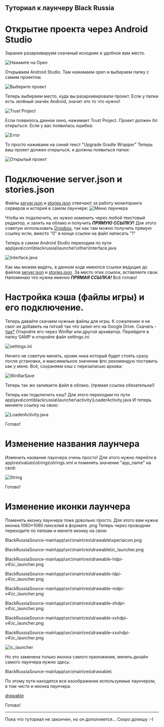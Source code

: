 ## Туториал к лаунчеру Black Russia
# Открытие проекта через Android Studio
Заранее разархивируем скачаный исходник в удобное вам место. 

![Нажмите на Open](https://cdn.discordapp.com/attachments/862764491624022037/1225885757961404416/image.jpg?ex=6622c214&is=66104d14&hm=0e33392380173a296c6149d74b6d3ffcf0db8c15f7b491b31ee6e1bcc39b0033&)

Открываем Android Studio. Там нажимаем open и выбираем папку с самим проектом.

![Выберите проект](https://cdn.discordapp.com/attachments/862764491624022037/1225886225668247682/image_1.jpg?ex=6622c284&is=66104d84&hm=eb26429900a96f15d650be67b702677810e72e96abedfcef276e7f10ff7568bc&)

Теперь выбираем место, куда вы разархивировали проект. Если у папки есть зелёный значёк Android, значит это то что нужно!

![Trust Project](https://cdn.discordapp.com/attachments/862764491624022037/1225886897935749121/image.png?ex=6622c324&is=66104e24&hm=403f0872665498dbe1e7f243e680af27c2a1311889844b6d97f5b4031890325f&)

Если появилось данное окно, нажимает Trust Project.
Проект должен бл открыться. Если у вас появилась ошибка:

![Error](https://cdn.discordapp.com/attachments/862764491624022037/1225814962476286013/image.png?ex=66228025&is=66100b25&hm=87af5b2ef9d70fdfecde1c9a81e49e15091c465168874c8a2e59525e3f8bfbe9&)

То просто наживаем на синий текст "Upgrade Gradle Wrapper"
Теперь ваш проект должен открыться, и должны появиться папки:

![Открытый проект](https://cdn.discordapp.com/attachments/862764491624022037/1225888188363706401/image.png?ex=6622c458&is=66104f58&hm=9002f2253a780143e382214bebe25eccc8c087e29c0ea2e7ac954bbfbacc42f2&)

# Подключение server.json и stories.json
Файлы [server.json](https://github.com/Parad1st/BlackRussiaSource/blob/main/Json%20files/servers.json) и [stories.json](https://github.com/Parad1st/BlackRussiaSource/blob/main/Json%20files/stories.json) отвечают за работу мониторинга серверов и историй в самом лаунчере:
![Меню лаунчера](https://cdn.discordapp.com/attachments/862764491624022037/1225881824492916867/image.png?ex=6622be6a&is=6610496a&hm=900a4b336306915b1056956a762865cbed168f553ada809d3afe15a01195fd58&)

Чтобы их подключить, их нужно изменить через любой текстовый редактор, и залить на облако и получить ***ПРЯМУЮ ССЫЛКУ!***
Для этого советую использовать [Dropbox](https://www.dropbox.com), так как там можно получить прямую ссылку если, вместо "0" в конце ссылки на файл написать "1"

Теперь в самом Android Studio переходим по пути app\java\com\blackrussia\launcher\other\Interface.java

![Interface.java](https://cdn.discordapp.com/attachments/862764491624022037/1225916719684522114/image.png?ex=6622deea&is=661069ea&hm=b43856123c7d2bdfa2a9fb160dd696a551a8b837582f373f3936a510f387655d&)

Как мы можем видеть, в данном коде имеются ссылки ведущие до файлов [server.json](https://github.com/Parad1st/BlackRussiaSource/blob/main/Json%20files/servers.json) и [stories.json](https://github.com/Parad1st/BlackRussiaSource/blob/main/Json%20files/stories.json).
За место этих ссылок, вставляете свои. Напоминаю что нужна именно ***ПРЯМАЯ ССЫЛКА!***
Всё готово!

# Настройка кэша (файлы игры) и его подключение.
Теперь давайте скачаем нужные файлы для игры. К сожалению я не смог их добавить на гитхаб так что залил его на Google Drive. Скачать - [тык*](https://drive.google.com/file/d/1_8SRrvfS3Mv2AgY0arntJtsJVONnFlR2/view?usp=sharing)
Откройте его через WinRar или другой архиватор. Перейдите в папку SAMP и откройте файл settings.ini

![settings.ini](https://cdn.discordapp.com/attachments/862764491624022037/1225938641042407424/image_1_1.jpg?ex=6622f354&is=66107e54&hm=c75124316b473eb0a3b022b38151be8728f45d6ce075fcb72994f4e412edbdd5&)

Ничего не советую менять, кроме ника который будет стоять сразу после установки, и максимальное значение фпс рекомендую поставить как у меня.
Всё, сохраняем кэш с перезаписью архива:

![WinRarSave](https://cdn.discordapp.com/attachments/862764491624022037/1225920357265838190/image.png?ex=6622e24d&is=66106d4d&hm=b5c0e430455814b9e22af394acb8737d41eb2c5f736277d9f4a75192710d445a&)

Теперь так же заливаете файл в облако. (прямая ссылка обязательна!)

Теперь как подключить кэш?
Для этого переходим по пути app\java\com\blackrussia\launcher\activity\LoaderActivity.java
И теперь меняете ссылку на свою:

![LoaderActivity.java](https://cdn.discordapp.com/attachments/862764491624022037/1225940218763546624/image.png?ex=6622f4cd&is=66107fcd&hm=7299727ac4b115f4c7f5be8f6409ecefa72ea04d9398d74429c14e3da699eab7&)

Готово!

# Изменение названия лаунчера
Изменить название лаунчера очень просто! Для этого нужно перейти в app\res\values\strings\strings.xml и поменять значение "app_name" на своё:

![String](https://cdn.discordapp.com/attachments/862764491624022037/1225880922864357438/image.png?ex=6622bd93&is=66104893&hm=394307d3e9efc405ea63961220af02eafad2d765adadc9c3a85da6a746b53351&)

Готово!

# Изменение иконки лаунчера
Поменять иконку лаунчера тоже довольно просто. Для этого вам нужна иконка 1060*1060 пикселей в формате .png
Теперь через проводник переходите по папкам и менете иконку на свою

BlackRussiaSource-main\app\src\main\res\drawable\xperiaicon.png

BlackRussiaSource-main\app\src\main\res\drawable\ic_launcher.png

BlackRussiaSource-main\app\src\main\res\drawable-hdpi-v4\ic_launcher.png

BlackRussiaSource-main\app\src\main\res\drawable-ldpi-v4\ic_launcher.png

BlackRussiaSource-main\app\src\main\res\drawable-mdpi-v4\ic_launcher.png

BlackRussiaSource-main\app\src\main\res\drawable-xhdpi-v4\ic_launcher.png

BlackRussiaSource-main\app\src\main\res\drawable-xxhdpi-v4\ic_launcher.png

BlackRussiaSource-main\app\src\main\res\drawable-xxxhdpi-v4\ic_launcher.png

![ic_launcher](https://cdn.discordapp.com/attachments/862764491624022037/1225882456524193885/image.png?ex=6622bf01&is=66104a01&hm=4db396ed6f243f81f7c43a18fa09e223150da795c823395d4232bdb7a49ce235&)

Но это заменена только иконка самого приложения, менять дизайн самого лаунчера нужно здесь:

BlackRussiaSource-main\app\src\main\res\drawable\

По этому пути находятся все изоображения используемые лаунчером, в том чисте и иконка лаунчера.

[drawable](https://cdn.discordapp.com/attachments/862764491624022037/1225944495015591998/image.png?ex=6622f8c8&is=661083c8&hm=e61e83dad2a23762d6bed373f199d1363e45d3fd6efa5a87f74c2fa62abf1e66&)

Готово!
______________________________________
Пока что туториал не закончен, но он дополняется... Скоро допишу :-)
